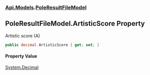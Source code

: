 ### [Api.Models](Api_Models.md 'Api.Models').[PoleResultFileModel](Api_Models_PoleResultFileModel.md 'Api.Models.PoleResultFileModel')
## PoleResultFileModel.ArtisticScore Property
Artistic score (A)  
```csharp
public decimal ArtisticScore { get; set; }
```
#### Property Value
[System.Decimal](https://docs.microsoft.com/en-us/dotnet/api/System.Decimal 'System.Decimal')
